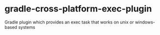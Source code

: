 # gradle-cross-platform-exec-plugin
Gradle plugin which provides an exec task that works on unix or windows-based systems
